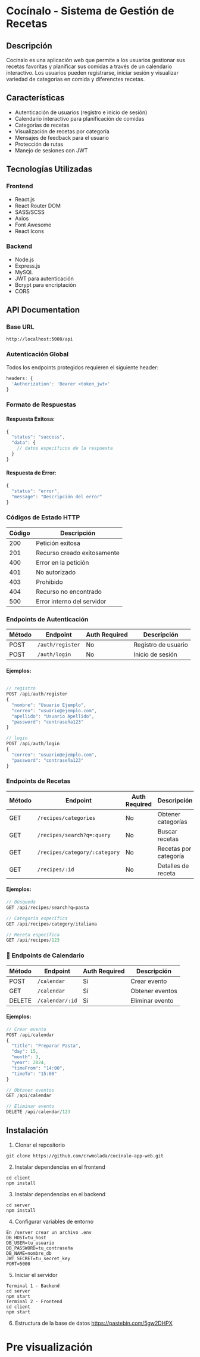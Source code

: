 # Cocínalo - Sistema de Gestión de Recetas

## Descripción
Cocínalo es una aplicación web que permite a los usuarios gestionar sus recetas favoritas y planificar sus comidas a través de un calendario interactivo. Los usuarios pueden registrarse, iniciar sesión y visualizar variedad de categorias en comida y diferenctes recetas.

## Características
- Autenticación de usuarios (registro e inicio de sesión)
- Calendario interactivo para planificación de comidas
- Categorías de recetas
- Visualización de recetas por categoría
- Mensajes de feedback para el usuario
- Protección de rutas
- Manejo de sesiones con JWT

## Tecnologías Utilizadas
### Frontend
- React.js
- React Router DOM
- SASS/SCSS
- Axios
- Font Awesome
- React Icons

### Backend
- Node.js
- Express.js
- MySQL
- JWT para autenticación
- Bcrypt para encriptación
- CORS

## API Documentation

### Base URL
```
http://localhost:5000/api
```

### Autenticación Global
Todos los endpoints protegidos requieren el siguiente header:
```javascript
headers: {
  'Authorization': 'Bearer <token_jwt>'
}
```

### Formato de Respuestas

#### Respuesta Exitosa:
```javascript
{
  "status": "success",
  "data": {
    // datos específicos de la respuesta
  }
}
```

#### Respuesta de Error:
```javascript
{
  "status": "error",
  "message": "Descripción del error"
}
```

### Códigos de Estado HTTP
| Código | Descripción |
|--------|-------------|
| 200 | Petición exitosa |
| 201 | Recurso creado exitosamente |
| 400 | Error en la petición |
| 401 | No autorizado |
| 403 | Prohibido |
| 404 | Recurso no encontrado |
| 500 | Error interno del servidor |

### Endpoints de Autenticación
| Método | Endpoint | Auth Required | Descripción |
|--------|----------|---------------|-------------|
| POST | `/auth/register` | No | Registro de usuario |
| POST | `/auth/login` | No | Inicio de sesión |

#### Ejemplos:
```javascript

// registro
POST /api/auth/register
{
  "nombre": "Usuario Ejemplo",
  "correo": "usuario@ejemplo.com",
  "apellido": "Usuario Apellido",
  "password": "contraseña123"
}

// login
POST /api/auth/login
{
  "correo": "usuario@ejemplo.com",
  "password": "contraseña123"
}
```

### Endpoints de Recetas
| Método | Endpoint | Auth Required | Descripción |
|--------|----------|---------------|-------------|
| GET | `/recipes/categories` | No | Obtener categorías |
| GET | `/recipes/search?q=:query` | No | Buscar recetas |
| GET | `/recipes/category/:category` | No | Recetas por categoría |
| GET | `/recipes/:id` | No | Detalles de receta |

#### Ejemplos:
```javascript
// Búsqueda
GET /api/recipes/search?q=pasta

// Categoría específica
GET /api/recipes/category/italiana

// Receta específica
GET /api/recipes/123
```

### 📅 Endpoints de Calendario
| Método | Endpoint | Auth Required | Descripción |
|--------|----------|---------------|-------------|
| POST | `/calendar` | Sí | Crear evento |
| GET | `/calendar` | Sí | Obtener eventos |
| DELETE | `/calendar/:id` | Sí | Eliminar evento |

#### Ejemplos:
```javascript
// Crear evento
POST /api/calendar
{
  "title": "Preparar Pasta",
  "day": 15,
  "month": 3,
  "year": 2024,
  "timeFrom": "14:00",
  "timeTo": "15:00"
}

// Obtener eventos
GET /api/calendar

// Eliminar evento
DELETE /api/calendar/123
```

## Instalación

1. Clonar el repositorio
```
git clone https://github.com/crwmolada/cocinalo-app-web.git
```
2. Instalar dependencias en el frontend
```
cd client
npm install
```
3. Instalar dependencias en el backend
```
cd server
npm install
```
4. Configurar variables de entorno
```
En /server crear un archivo .env
DB_HOST=tu_host
DB_USER=tu_usuario
DB_PASSWORD=tu_contraseña
DB_NAME=nombre_db
JWT_SECRET=tu_secret_key
PORT=5000
```
5. Iniciar el servidor
```
Terminal 1 - Backend
cd server
npm start
Terminal 2 - Frontend
cd client
npm start
```

6. Estructura de la base de datos
https://pastebin.com/5gw2DHPX

# Pre visualización









